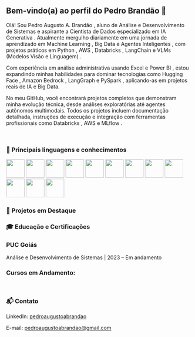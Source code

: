 ## Bem-vindo(a) ao perfil do Pedro Brandão 🚀

Olá! Sou Pedro Augusto A. Brandão , aluno de Análise e Desenvolvimento de Sistemas e aspirante a Cientista de Dados especializado em IA Generativa . Atualmente mergulho diariamente em uma jornada de aprendizado em Machine Learning , Big Data e Agentes Inteligentes , com projetos práticos em Python , AWS , Databricks , LangChain e VLMs (Modelos Visão e Linguagem) .

Com experiência em análise administrativa usando Excel e Power BI , estou expandindo minhas habilidades para dominar tecnologias como Hugging Face , Amazon Bedrock , LangGraph e PySpark , aplicando-as em projetos reais de IA e Big Data.

No meu GitHub, você encontrará projetos completos que demonstram minha evolução técnica, desde análises exploratórias até agentes autônomos multimodais. Todos os projetos incluem documentação detalhada, instruções de execução e integração com ferramentas profissionais como Databricks , AWS e MLflow .

 <br>
 
  ### 🌟 Principais linguagens e conhecimentos
  
  <div>
<img src ="https://img.icons8.com/?size=100&id=l75OEUJkPAk4&format=png&color=000000" widht="50" height="50"/>
<img src ="https://img.icons8.com/?size=100&id=33039&format=png&color=000000" widht="50" height="50"/>
<img src ="https://img.icons8.com/?size=100&id=qYfwpsRXEcpc&format=png&color=000000" widht="50" height="50"/>
<img src ="https://img.icons8.com/?size=100&id=SruJhzn0nnLl&format=png&color=000000" widht="50" height="50"/>
<img src ="https://img.icons8.com/?size=100&id=Rffi8qeb2fK5&format=png&color=000000" widht="50" height="50"/>
<img src ="https://img.icons8.com/?size=100&id=J6KcaRLsTgpZ&format=png&color=000000" widht="50" height="50"/>
<img src ="https://img.icons8.com/?size=100&id=38561&format=png&color=000000" widht="50" height="50"/>
<img src ="https://img.icons8.com/?size=100&id=20906&format=png&color=000000" widht="50" height="50"/>
<img src ="https://img.icons8.com/?size=100&id=13654&format=png&color=000000" widht="50" height="50"/>
<img src ="https://img.icons8.com/?size=100&id=sop9ROXku5bb&format=png&color=000000" widht="50" height="50"/>
<img src ="" widht="50" height="50"/>
<img src ="" widht="50" height="50"/>


</div>

### 📂 Projetos em Destaque

### 🎓 Educação e Certificações

### PUC Goiás

Análise e Desenvolvimento de Sistemas | 2023 – Em andamento

### Cursos em Andamento:
 
 <br>
 
  ### 📬 Contato
 
<div> 
 
LinkedIn: [pedroaugustoabrandao](https://www.linkedin.com/in/pedroaugustoabrandao/)

E-mail: pedroaugustoabrandao@gmail.com
 
</div>

